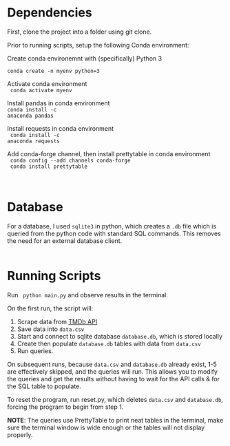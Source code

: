 <h1> Dependencies </h1>

First, clone the project into a folder using git clone.

Prior to running scripts, setup the following Conda environment: 

Create conda environemnt with (specifically) Python 3 
<br/>
<code> conda create -n myenv python=3 </code>
<br/>

Activate conda environment
<br/>
<code> conda activate myenv </code>
<br/>

Install pandas in conda environment
<br/>
<code>conda install -c anaconda pandas</code>
<br/>

Install requests in conda environment
<br/>
<code> conda install -c anaconda requests  </code>
<br/>

Add conda-forge channel, then install prettytable in conda environment
<br/>
<code> conda config --add channels conda-forge </code>
<br/>
<code> conda install prettytable </code>

<br/>
<h1> Database </h1>
For a database, I used <code>sqlite3</code> in python, which creates a <code>.db</code> file which is queried from the python code with standard SQL commands. This removes the need for an external database client. 
<br/>

<br/>
<h1> Running Scripts </h1>

Run <code> python main.py</code> and observe results in the terminal.
<br/>

On the first run, the script will:
1. Scrape data from <a href="https://www.themoviedb.org/?language=en-US">TMDb API</a>
2. Save data into <code>data.csv</code>
3. Start and connect to sqlite database <code>database.db</code>, which is stored locally
4. Create then populate <code>database.db</code> tables with data from <code>data.csv</code>
5. Run queries. 
  
On subsequent runs, because <code>data.csv</code> and <code>database.db</code> already exist, 1-5 are effectively skipped, and the queries will run. This allows you to modify the queries and get the results without having to wait for the API calls & for the SQL table to populate. 

To reset the program, run reset.py, which deletes <code>data.csv</code> and <code>database.db</code>, forcing the program to begin from step 1. 

<b>NOTE</b>: The queries use PrettyTable to print neat tables in the terminal, make sure the terminal window is wide enough or the tables will not display properly.



